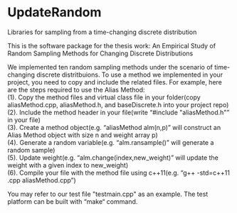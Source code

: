 # UpdateRandom
Libraries for sampling from a time-changing discrete distribution

This is the software package for the thesis work: An Empirical Study of Random Sampling Methods for Changing Discrete Distributions

We implemented ten random sampling methods under the scenario of time-changing discrete distritbuions. To use a method we implemented in your project, you need to copy and include the related files. For example, here are the steps required to use the Alias Method:\
(1). Copy the method files and virtual class file in your folder(copy aliasMethod.cpp, aliasMethod.h, and baseDiscrete.h into your project repo)\
(2). Include the method header in your file(write “#include "aliasMethod.h"” in your file)\
(3). Create a method object(e.g. “aliasMethod alm(n,p)” will construct an Alias Method object with size n and weight array p)\
(4). Generate a random variable(e.g. “alm.ransample()” will generate a random sample)\
(5). Update weight(e.g. “alm.change(index,new_weight)” will update the weight with a given index to new_weight)\
(6). Compile your file with the method file using c++11(e.g. “g++ -std=c++11 <your file name>.cpp aliasMethod.cpp”)

You may refer to our test file "testmain.cpp" as an example. The test platform can be built with “make“ command.

